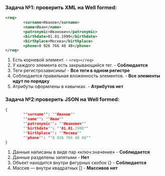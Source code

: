 
### Задача №1: проверить XML на Well formed:

```xml
<req>
        <surname>Иванов</surname>
        <name>Иван</name>
        <patronymic>Иванович</patronymic>
        <birthdate>01.01.1990</birthdate>
        <birthplace>Москва</birthplace>
        <phone>8 926 766 48 48</phone>
</req>
```

1. Есть корневой элемент. - `<req></req>`
2. У каждого элемента есть закрывающийся тег. - **Соблюдается**
3. Теги регистрозависимы! - **Все теги в одном регистре**
4. Соблюдается правильная вложенность элементов. - **Все элементы идут по порядку**
5. Атрибуты оформлены в кавычках. - **Атрибутов нет**

### Задача №2:проверить JSON на Well formed:

```json
{
        ""surname"": ""Иванов""
        ""name"": ""Иван""
        ""patronymic"": ""Иванович""
        ""birthdate"": ""01.01.1990""
        ""birthplace"": ""Москва""
        ""phone"": ""8 926 766 48 48""
}
```

1. Данные написаны в виде пар «ключ:значение» - **Соблюдается**
2. Данные разделены запятыми - **Нет**
3. Объект находится внутри фигурных скобок {} - **Соблюдается**
4. Массив — внутри квадратных [] - **Массивов нет**